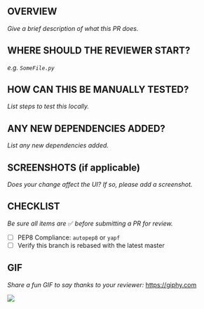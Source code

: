 ## OVERVIEW
_Give a brief description of what this PR does._

## WHERE SHOULD THE REVIEWER START?
_e.g. `SomeFile.py`_

## HOW CAN THIS BE MANUALLY TESTED?
_List steps to test this locally._

## ANY NEW DEPENDENCIES ADDED?
_List any new dependencies added._


## SCREENSHOTS (if applicable)
_Does your change affect the UI? If so, please add a screenshot._

## CHECKLIST
_Be sure all items are_ ✅ _before submitting a PR for review._
* [ ] PEP8 Compliance: `autopep8` or `yapf`
* [ ] Verify this branch is rebased with the latest master

## GIF
_Share a fun GIF to say thanks to your reviewer:_
https://giphy.com

![](https://media.giphy.com/media/xTiTnfkt9wCx4fuWhW/giphy.gif)
